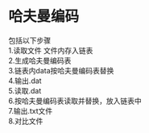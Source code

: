 # 哈夫曼编码		
包括以下步骤		
1.读取文件 文件内存入链表		
2.生成哈夫曼编码表		
3.链表内data按哈夫曼编码表替换		
4.输出.dat		
5.读取.dat		
6.按哈夫曼编码表读取并替换，放入链表中		
7.输出.txt文件		
8.对比文件